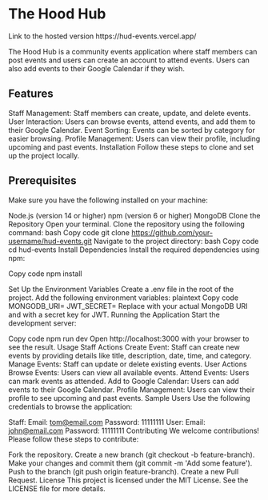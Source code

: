 <h1>The Hood Hub</h1>
Link to the hosted version
https://hud-events.vercel.app/

The Hood Hub is a community events application where staff members can post events and users can create an account to attend events. Users can also add events to their Google Calendar if they wish.

<h2>Features</h2>
Staff Management: Staff members can create, update, and delete events.
User Interaction: Users can browse events, attend events, and add them to their Google Calendar.
Event Sorting: Events can be sorted by category for easier browsing.
Profile Management: Users can view their profile, including upcoming and past events.
Installation
Follow these steps to clone and set up the project locally.

<h2>Prerequisites</h2>
Make sure you have the following installed on your machine:

Node.js (version 14 or higher)
npm (version 6 or higher)
MongoDB
Clone the Repository
Open your terminal.
Clone the repository using the following command:
bash
Copy code
git clone https://github.com/your-username/hud-events.git
Navigate to the project directory:
bash
Copy code
cd hud-events
Install Dependencies
Install the required dependencies using npm:

Copy code
npm install

Set Up the Environment Variables
Create a .env file in the root of the project.
Add the following environment variables:
plaintext
Copy code
MONGODB_URI=<Your MongoDB URI>
JWT_SECRET=<Your JWT Secret>
Replace <Your MongoDB URI> with your actual MongoDB URI and <Your JWT Secret> with a secret key for JWT.
Running the Application
Start the development server:

Copy code
npm run dev
Open http://localhost:3000 with your browser to see the result.
Usage
Staff Actions
Create Event: Staff can create new events by providing details like title, description, date, time, and category.
Manage Events: Staff can update or delete existing events.
User Actions
Browse Events: Users can view all available events.
Attend Events: Users can mark events as attended.
Add to Google Calendar: Users can add events to their Google Calendar.
Profile Management: Users can view their profile to see upcoming and past events.
Sample Users
Use the following credentials to browse the application:

Staff:
Email: tom@email.com
Password: 11111111
User:
Email: john@email.com
Password: 11111111
Contributing
We welcome contributions! Please follow these steps to contribute:

Fork the repository.
Create a new branch (git checkout -b feature-branch).
Make your changes and commit them (git commit -m 'Add some feature').
Push to the branch (git push origin feature-branch).
Create a new Pull Request.
License
This project is licensed under the MIT License. See the LICENSE file for more details.
